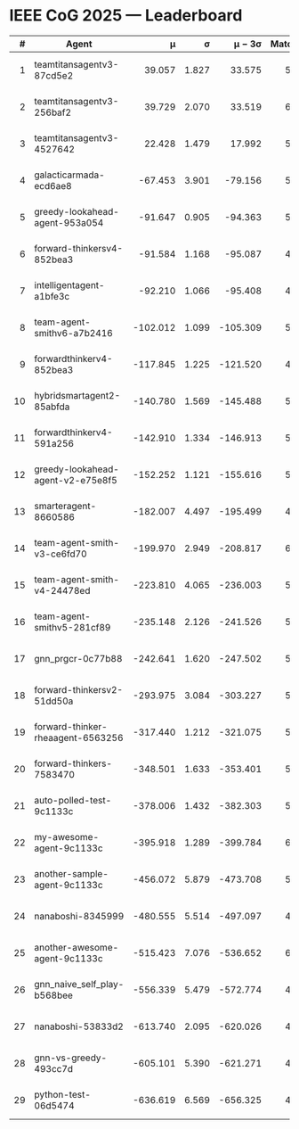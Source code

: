 # IEEE CoG 2025 — Leaderboard

| # | Agent | μ | σ | μ − 3σ | Matches | Updated |
|---:|---|---:|---:|---:|---:|---|
| 1 | teamtitansagentv3-87cd5e2 | 39.057 | 1.827 | 33.575 | 5832 | 2025-08-19 08:36 |
| 2 | teamtitansagentv3-256baf2 | 39.729 | 2.070 | 33.519 | 6028 | 2025-08-19 08:36 |
| 3 | teamtitansagentv3-4527642 | 22.428 | 1.479 | 17.992 | 5656 | 2025-08-19 08:36 |
| 4 | galacticarmada-ecd6ae8 | -67.453 | 3.901 | -79.156 | 5720 | 2025-08-19 08:36 |
| 5 | greedy-lookahead-agent-953a054 | -91.647 | 0.905 | -94.363 | 5468 | 2025-08-19 08:36 |
| 6 | forward-thinkersv4-852bea3 | -91.584 | 1.168 | -95.087 | 4943 | 2025-08-19 08:36 |
| 7 | intelligentagent-a1bfe3c | -92.210 | 1.066 | -95.408 | 4576 | 2025-08-19 08:36 |
| 8 | team-agent-smithv6-a7b2416 | -102.012 | 1.099 | -105.309 | 5660 | 2025-08-19 08:36 |
| 9 | forwardthinkerv4-852bea3 | -117.845 | 1.225 | -121.520 | 4610 | 2025-08-19 08:36 |
| 10 | hybridsmartagent2-85abfda | -140.780 | 1.569 | -145.488 | 5422 | 2025-08-19 08:36 |
| 11 | forwardthinkerv4-591a256 | -142.910 | 1.334 | -146.913 | 5081 | 2025-08-19 08:36 |
| 12 | greedy-lookahead-agent-v2-e75e8f5 | -152.252 | 1.121 | -155.616 | 5828 | 2025-08-19 08:36 |
| 13 | smarteragent-8660586 | -182.007 | 4.497 | -195.499 | 4938 | 2025-08-19 08:36 |
| 14 | team-agent-smith-v3-ce6fd70 | -199.970 | 2.949 | -208.817 | 6266 | 2025-08-19 08:36 |
| 15 | team-agent-smith-v4-24478ed | -223.810 | 4.065 | -236.003 | 5926 | 2025-08-19 08:36 |
| 16 | team-agent-smithv5-281cf89 | -235.148 | 2.126 | -241.526 | 5860 | 2025-08-19 08:36 |
| 17 | gnn_prgcr-0c77b88 | -242.641 | 1.620 | -247.502 | 5550 | 2025-08-19 08:36 |
| 18 | forward-thinkersv2-51dd50a | -293.975 | 3.084 | -303.227 | 5962 | 2025-08-19 08:36 |
| 19 | forward-thinker-rheaagent-6563256 | -317.440 | 1.212 | -321.075 | 5262 | 2025-08-19 08:36 |
| 20 | forward-thinkers-7583470 | -348.501 | 1.633 | -353.401 | 5240 | 2025-08-19 08:36 |
| 21 | auto-polled-test-9c1133c | -378.006 | 1.432 | -382.303 | 5400 | 2025-08-19 08:36 |
| 22 | my-awesome-agent-9c1133c | -395.918 | 1.289 | -399.784 | 6120 | 2025-08-19 08:36 |
| 23 | another-sample-agent-9c1133c | -456.072 | 5.879 | -473.708 | 5760 | 2025-08-19 08:36 |
| 24 | nanaboshi-8345999 | -480.555 | 5.514 | -497.097 | 4920 | 2025-08-19 08:36 |
| 25 | another-awesome-agent-9c1133c | -515.423 | 7.076 | -536.652 | 6340 | 2025-08-19 08:36 |
| 26 | gnn_naive_self_play-b568bee | -556.339 | 5.479 | -572.774 | 4700 | 2025-08-19 08:36 |
| 27 | nanaboshi-53833d2 | -613.740 | 2.095 | -620.026 | 4320 | 2025-08-19 08:36 |
| 28 | gnn-vs-greedy-493cc7d | -605.101 | 5.390 | -621.271 | 4780 | 2025-08-19 08:36 |
| 29 | python-test-06d5474 | -636.619 | 6.569 | -656.325 | 4690 | 2025-08-19 08:36 |
